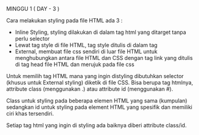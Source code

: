 MINGGU 1 ( DAY - 3 )

Cara melakukan styling pada file HTML ada 3 :
- Inline Styling, styling dilakukan di dalam tag html yang ditarget tanpa perlu selector
- Lewat tag style di file HTML, tag style ditulis di dalam tag <head>
- External, membuat file css sendiri di luar file HTML untuk menghubungkan antara file HTML dan CSS dengan tag link yang ditulis di tag head file HTML dan merujuk pada file css

Untuk memilih tag HTML mana yang ingin distyling dibutuhkan selector (khusus untuk External styling) diketik di file CSS. Bisa berupa tag htmlnya, attribute class (menggunakan .) atau attribute id (menggunakan #).

Class untuk styling pada beberapa elemen HTML yang sama (kumpulan) sedangkan id untuk styling pada element HTML yang spesifik dan memiliki ciri khas tersendiri.

Setiap tag html yang ingin di styling ada baiknya diberi attribute class/id.